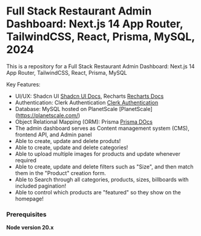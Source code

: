 # Full Stack Restaurant Admin Dashboard: Next.js 14 App Router, TailwindCSS, React, Prisma, MySQL, 2024


This is a repository for a Full Stack Restaurant Admin Dashboard: Next.js 14 App Router, TailwindCSS, React, Prisma, MySQL


Key Features:


- UI/UX: Shadcn UI [Shadcn UI Docs](https://ui.shadcn.com/docs), Recharts [Recharts Docs](https://recharts.org/en-US)
- Authentication: Clerk Authentication [Clerk Authentication](https://clerk.com/)
- Database: MySQL hosted on PlanetScale [PlanetScale] (https://planetscale.com/)
- Object Relational Mapping (ORM): Prisma [Prisma DOcs](https://www.prisma.io/docs)
- The admin dashboard serves as Content management system (CMS), frontend API, and Admin panel
- Able to create, update and delete produts!
- Able to create, update and delete categories!
- Able to upload multiple images for products and update whenever required
- Able to create, update and delete filters such as "Size", and then match them in the "Product" creation form.
- Able to Search through all categories, products, sizes, billboards with included pagination!
- Able to control which products are "featured" so they show on the homepage!


### Prerequisites
**Node version 20.x**
